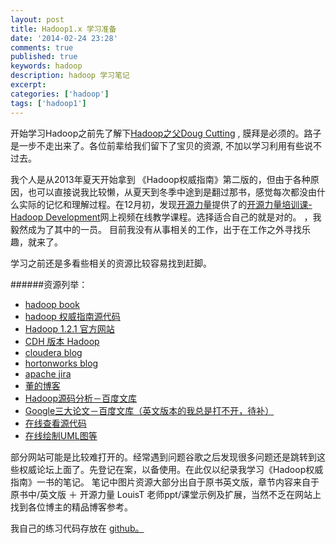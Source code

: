 ```yaml
---
layout: post
title: Hadoop1.x 学习准备
date: '2014-02-24 23:28'
comments: true
published: true
keywords: hadoop
description: hadoop 学习笔记
excerpt: 
categories: ['hadoop']
tags: ['hadoop1']
---
```


  开始学习Hadoop之前先了解下[Hadoop之父Doug Cutting] , 膜拜是必须的。路子是一步不走出来了。各位前辈给我们留下了宝贝的资源, 不加以学习利用有些说不过去。

  我个人是从2013年夏天开始拿到 《Hadoop权威指南》第二版的，但由于各种原因，也可以直接说我比较懒，从夏天到冬季中途到是翻过那书，感觉每次都没由什么实际的记忆和理解过程。在12月初，发现[开源力量]提供了的[开源力量培训课-Hadoop Development]网上视频在线教学课程。选择适合自己的就是对的。
，我毅然成为了其中的一员。
目前我没有从事相关的工作，出于在工作之外寻找乐趣，就来了。

  学习之前还是多看些相关的资源比较容易找到赶脚。
  
######资源列举：
* [hadoop book] 
* [hadoop 权威指南源代码]
* [Hadoop 1.2.1 官方网站]
* [CDH 版本 Hadoop]
* [cloudera blog]
* [hortonworks blog]
* [apache jira]
* [董的博客]
* [Hadoop源码分析－百度文库]
* [Google三大论文－百度文库（英文版本的我总是打不开，待补）]
* [在线查看源代码]
* [在线绘制UML图等] 

  
部分网站可能是比较难打开的。经常遇到问题谷歌之后发现很多问题还是跳转到这些权威论坛上面了。先登记在案，以备使用。在此仅以纪录我学习《Hadoop权威指南》一书的笔记。
笔记中图片资源大部分出自于原书英文版，章节内容来自于原书中/英文版 ＋ 开源力量 LouisT 老师ppt/课堂示例及扩展，当然不乏在网站上找到各位博主的精品博客参考。

我自己的练习代码存放在 [github。](https://github.com/kangfoo/hadoop1.study/tree/master#hadoop1study)

[Hadoop之父Doug Cutting]: http://www.programmer.com.cn/15929/

[开源力量]: http://new.osforce.cn/?mu=20140227220525KZol8ENMYdFQ6SjMveU26nEZ

[开源力量培训课-Hadoop Development]: http://new.osforce.cn/course/101?mc101=20140301233857au7XG16o9ukfev1pmFCOfv2s

[hadoop book]: http://hadoopbook.com/
[hadoop 权威指南源代码]: https://github.com/tomwhite/hadoop-book
[Hadoop 1.2.1 官方网站]: http://hadoop.apache.org/docs/r1.2.1/ 
[CDH 版本 Hadoop]: http://www.cloudera.com/content/support/en/documentation/cdh4-documentation/cdh4-documentation-v4-latest.html
[cloudera blog]: http://blog.cloudera.com/blog/
[hortonworks blog]: http://hortonworks.com/blog/
[apache jira]:  https://issues.apache.org/jira/secure/BrowseProjects.jspa#all
[董的博客]: http://dongxicheng.org/
[Hadoop源码分析－百度文库]: http://wenku.baidu.com/view/ffc10130eefdc8d376ee32ec.html
[Google三大论文－百度文库（英文版本的我总是打不开，待补）]: http://wenku.baidu.com/link?url=TUHOh2GOIBfJx4KDgmlXP7YwhvCaZv8OLPHBzkqDXNL5pvI_qrQ8c0AjAP7_d931KkrHAPM7Hocifq1iEnaSjOxQcYghgYNs4ocPVhNNX0y
[在线查看源代码]: http://grepcode.com/search/?query=hadoop&entity=project
[在线绘制UML图等]: http://cloud.ozyegin.edu.tr/Hadoop-UML-Diagrams/Documentation/html/d1/d25/interfaceorg_1_1apache_1_1hadoop_1_1hdfs_1_1server_1_1protocol_1_1_namenode_protocol.html
